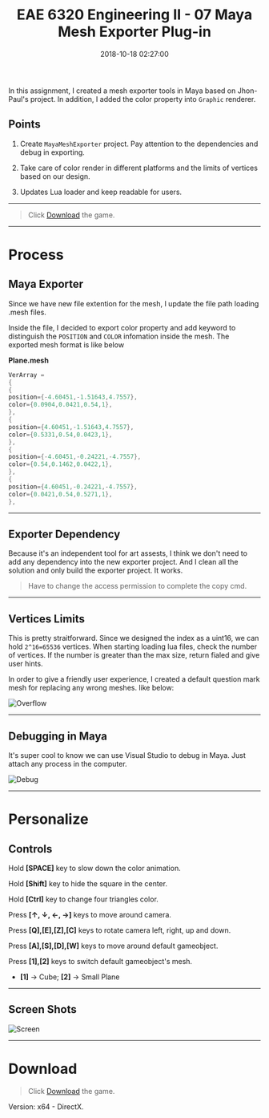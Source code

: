 ﻿---
title: EAE 6320 Engineering II -  07  Maya Mesh Exporter Plug-in
date: 2018-10-18 02:27:00
tags: 
- Entertainment Arts Engineering 
- Graphics
- C++
- Maya
categories: 
- Engineering
- EAE 6320
thumbnail: https://chenmi-ink-1252570167.cos.na-siliconvalley.myqcloud.com/AssignSevenBanner.PNG
toc: true
---



In this assignment, I created a mesh exporter tools in Maya based on Jhon-Paul's project. In addition, I added the color property into <code>Graphic</code> renderer. 



<!--more--> 


## Points 
1. Create <code>MayaMeshExporter</code> project. Pay attention to the dependencies and debug in exporting.

2. Take care of color render in different platforms and the limits of vertices based on our design.

3. Updates Lua loader and keep readable for users.

***
> Click [Download](https://chenmi-ink-1252570167.cos.na-siliconvalley.myqcloud.com/EAE6320Zip/AssignSevenMyGame_.zip ) the game.

***


# Process

## Maya Exporter

Since we have new file extention for the mesh, I update the file path loading .mesh files.

Inside the file, I decided to export color property and add keyword to distinguish the <code>POSITION</code> and <code>COLOR</code> infomation inside the mesh. The exported mesh format is like below

**Plane.mesh**
```C++
VerArray =
{
{
position={-4.60451,-1.51643,4.7557},
color={0.0904,0.0421,0.54,1},
},
{
position={4.60451,-1.51643,4.7557},
color={0.5331,0.54,0.0423,1},
},
{
position={-4.60451,-0.24221,-4.7557},
color={0.54,0.1462,0.0422,1},
},
{
position={4.60451,-0.24221,-4.7557},
color={0.0421,0.54,0.5271,1},
},
```

***

## Exporter Dependency

Because it's an independent tool for art assests, I think we don't need to add any dependency into the new exporter project. And I clean all the solution and only build the exporter project. It works.

> Have to change the access permission to complete the copy cmd.

***

## Vertices Limits

This is pretty straitforward. Since we designed the index as a uint16, we can hold <code>2^16=65536</code> vertices.  When starting loading lua files, check the number of vertices. If the number is greater than the max size, return fialed and give user hints. 

In order to give a friendly user experience, I created a default question mark mesh for replacing any wrong meshes. like below:

![Overflow](https://chenmi-ink-1252570167.cos.na-siliconvalley.myqcloud.com/AssignSevenQuestionMissing.PNG)



***
## Debugging in Maya

It's super cool to know we can use Visual Studio to debug in Maya. Just attach any process in the computer.

![Debug](https://chenmi-ink-1252570167.cos.na-siliconvalley.myqcloud.com/AssignSevenezgif.com-optimize.gif)


***

# Personalize

## Controls

Hold **[SPACE]** key to slow down the color animation. 

Hold **[Shift]** key to hide the square in the center.

Hold **[Ctrl]** key to change four triangles color.

Press **[↑, ↓, ←, →]** keys to move around camera. 

Press **[Q],[E],[Z],[C]** keys to rotate camera left, right, up and down.

Press **[A],[S],[D],[W]** keys to move around default gameobject.

Press **[1],[2]** keys to switch default gameobject's mesh. 
- **[1]** -> Cube; **[2]** -> Small Plane

***

## Screen Shots

![Screen](https://chenmi-ink-1252570167.cos.na-siliconvalley.myqcloud.com/AssignSevenezgif.com-optimize%20%282%29.gif)


***


# Download

> Click [Download](https://chenmi-ink-1252570167.cos.na-siliconvalley.myqcloud.com/EAE6320Zip/AssignSevenMyGame_.zip ) the game.

Version: x64 - DirectX.
